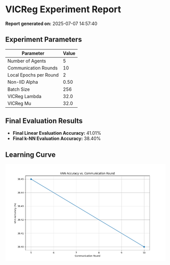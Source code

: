 # VICReg Experiment Report

**Report generated on:** 2025-07-07 14:57:40

## Experiment Parameters

| Parameter                | Value |
|--------------------------|-------|
| Number of Agents         | 5 |
| Communication Rounds     | 10 |
| Local Epochs per Round   | 2 |
| Non-IID Alpha            | 0.50 |
| Batch Size               | 256 |
| VICReg Lambda            | 32.0 |
| VICReg Mu                | 32.0 |

## Final Evaluation Results

- **Final Linear Evaluation Accuracy:** 41.01%
- **Final k-NN Evaluation Accuracy:** 38.40%

## Learning Curve

![kNN Accuracy vs. Communication Round](run_20250707_145232_learning_curve.png)
